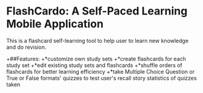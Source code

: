 # FlashCardo: A Self-Paced Learning Mobile Application

This is a flashcard self-learning tool to help user to learn new knowledge and do revision.

+##Features:
+*customize own study sets 
+*create flashcards for each study set
+*edit existing study sets and flashcards
+*shuffle orders of flashcards for better learning efficiency
+*take Multiple Choice Question or True or False formats' quizzes to test user's recall
story statistics of quizzes taken 